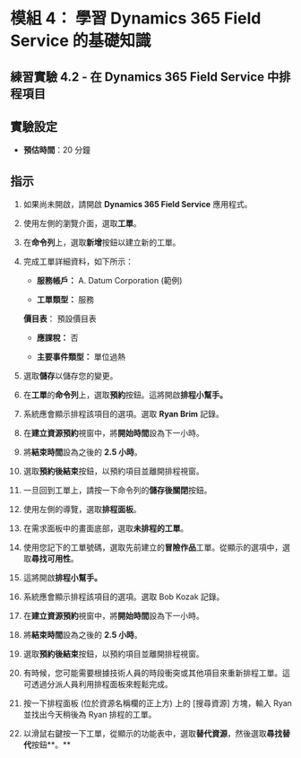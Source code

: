 ﻿---
lab:
    title: '實驗 4.2： 在 Dynamics 365 Field Service 中排程項目'
    module: '模組 4： 學習 Microsoft Dynamics 365 Field Service 的基礎知識'
---

模組 4： 學習 Dynamics 365 Field Service 的基礎知識
========================

## 練習實驗 4.2 - 在 Dynamics 365 Field Service 中排程項目

## 實驗設定

  - **預估時間**：20 分鐘
  
## 指示

1. 如果尚未開啟，請開啟 **Dynamics 365 Field Service** 應用程式。 

2. 使用左側的瀏覽介面，選取**工單**。

3. 在**命令列**上，選取**新增**按鈕以建立新的工單。

4. 完成工單詳細資料，如下所示：

	- **服務帳戶：** A. Datum Corporation (範例)

	- **工單類型：** 服務

	**價目表**： 預設價目表

	- **應課稅：** 否

	- **主要事件類型：** 單位過熱

5. 選取**儲存**以儲存您的變更。

6. 在**工單**的**命令列**上，選取**預約**按鈕。這將開啟**排程小幫手。** 

7. 系統應會顯示排程該項目的選項。選取 **Ryan Brim** 記錄。

8. 在**建立資源預約**視窗中，將**開始時間**設為下一小時。

9. 將**結束時間**設為之後的 **2.5 小時**。 

10. 選取**預約後結束**按鈕，以預約項目並離開排程視窗。 

11. 一旦回到工單上，請按一下命令列的**儲存後關閉**按鈕。 

12. 使用左側的導覽，選取**排程面板**。

13. 在需求面板中的畫面底部，選取**未排程的工單**。

14. 使用您記下的工單號碼，選取先前建立的**冒險作品**工單。從顯示的選項中，選取**尋找可用性**。 

15. 這將開啟**排程小幫手。** 

16. 系統應會顯示排程該項目的選項。選取 Bob Kozak 記錄。

17. 在**建立資源預約**視窗中，將**開始時間**設為下一小時。

18. 將**結束時間**設為之後的 **2.5 小時**。 

19. 選取**預約後結束**按鈕，以預約項目並離開排程視窗。 

20. 有時候，您可能需要根據技術人員的時段衝突或其他項目來重新排程工單。這可透過分派人員利用排程面板來輕鬆完成。 

21. 按一下排程面板 (位於資源名稱欄的正上方) 上的 [搜尋資源] 方塊，輸入 Ryan 並找出今天稍後為 Ryan 排程的工單。 

22. 以滑鼠右鍵按一下工單，從顯示的功能表中，選取**替代資源**，然後選取**尋找替代**按鈕**。**

